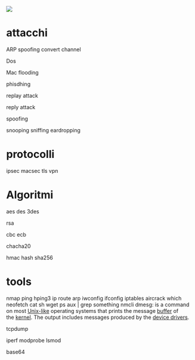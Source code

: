 
![](https://upload.wikimedia.org/wikipedia/commons/thumb/c/c5/CIAJMK1209-en.svg/1024px-CIAJMK1209-en.svg.png)
# attacchi
ARP spoofing
convert channel

Dos

Mac flooding

phisdhing

replay attack

reply attack

spoofing

snooping sniffing eardropping



# protocolli

ipsec
macsec
tls
vpn


# Algoritmi


aes
des
3des

rsa

cbc
ecb

chacha20

 hmac
 hash
 sha256




# tools
nmap 
ping
hping3
ip 
route
arp
iwconfig
ifconfig
iptables
aircrack
which
neofetch
cat
sh 
wget
ps aux | grep something
nmcli
dmesg: is a command on most [Unix-like](https://en.wikipedia.org/wiki/Unix-like "Unix-like") operating systems that prints the message [buffer](https://en.wikipedia.org/wiki/Data_buffer "Data buffer") of the [kernel](https://en.wikipedia.org/wiki/Kernel_(operating_system) "Kernel (operating system)"). The output includes messages produced by the [device drivers](https://en.wikipedia.org/wiki/Device_driver "Device driver").


tcpdump

iperf
modprobe
lsmod

base64
